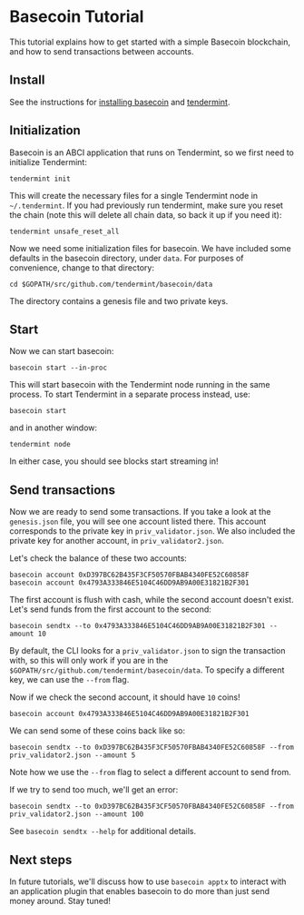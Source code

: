 # Basecoin Tutorial

This tutorial explains how to get started with a simple Basecoin blockchain, and how to send transactions between accounts.

## Install

See the instructions for [installing basecoin](https://github.com/tendermint/basecoin#installation) and [tendermint](https://github.com/tendermint/tendermint#install).

## Initialization

Basecoin is an ABCI application that runs on Tendermint, so we first need to initialize Tendermint:

```
tendermint init
```

This will create the necessary files for a single Tendermint node in `~/.tendermint`.
If you had previously run tendermint, make sure you reset the chain
(note this will delete all chain data, so back it up if you need it):

```
tendermint unsafe_reset_all
```

Now we need some initialization files for basecoin. 
We have included some defaults in the basecoin directory, under `data`.
For purposes of convenience, change to that directory:

```
cd $GOPATH/src/github.com/tendermint/basecoin/data
```

The directory contains a genesis file and two private keys.

## Start

Now we can start basecoin:

```
basecoin start --in-proc
```

This will start basecoin with the Tendermint node running in the same process.
To start Tendermint in a separate process instead, use:

```
basecoin start
```

and in another window:

```
tendermint node
```

In either case, you should see blocks start streaming in!

## Send transactions

Now we are ready to send some transactions.
If you take a look at the `genesis.json` file, you will see one account listed there.
This account corresponds to the private key in `priv_validator.json`.
We also included the private key for another account, in `priv_validator2.json`.

Let's check the balance of these two accounts:

```
basecoin account 0xD397BC62B435F3CF50570FBAB4340FE52C60858F
basecoin account 0x4793A333846E5104C46DD9AB9A00E31821B2F301
```

The first account is flush with cash, while the second account doesn't exist.
Let's send funds from the first account to the second:

```
basecoin sendtx --to 0x4793A333846E5104C46DD9AB9A00E31821B2F301 --amount 10
```

By default, the CLI looks for a `priv_validator.json` to sign the transaction with, 
so this will only work if you are in the `$GOPATH/src/github.com/tendermint/basecoin/data`.
To specify a different key, we can use the `--from` flag.

Now if we check the second account, it should have `10` coins!

```
basecoin account 0x4793A333846E5104C46DD9AB9A00E31821B2F301
```

We can send some of these coins back like so:

```
basecoin sendtx --to 0xD397BC62B435F3CF50570FBAB4340FE52C60858F --from priv_validator2.json --amount 5
```

Note how we use the `--from` flag to select a different account to send from.

If we try to send too much, we'll get an error:

```
basecoin sendtx --to 0xD397BC62B435F3CF50570FBAB4340FE52C60858F --from priv_validator2.json --amount 100
```

See `basecoin sendtx --help` for additional details.


## Next steps

In future tutorials, we'll discuss how to use `basecoin apptx` to interact with an application plugin that enables basecoin to do more than just send money around.
Stay tuned!
